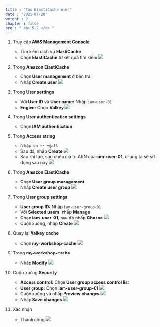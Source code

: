 ```yaml
---
title : "Tạo ElastiCache user"
date : "2025-07-28" 
weight : 2
chapter : false
pre : " <b> 5.2 </b> "
---
```


1. Truy cập **AWS Management Console**
    - Tìm kiếm dịch vụ **ElastiCache**
    - Chọn **ElastiCache** từ kết quả tìm kiếm
    ![](/images/5.ElastiCache/1.png)

2. Trong **Amazon ElastiCache**
    - Chọn **User management** ở bên trái
    - Nhấp **Create user** 
    ![](/images/5.ElastiCache/21.png)

3. Trong **User settings**
    - Với **User ID** và **User name:** Nhập `iam-user-01`
    - **Engine:** Chọn **Valkey**
    ![](/images/5.ElastiCache/22.png)

4. Trong **User authentication settings**
    - Chọn **IAM authentication**
5. Trong **Access string**
    - Nhập: `on ~* +@all`
    - Sau đó, nhấp **Create**
    ![](/images/5.ElastiCache/23.png)
    - Sau khi tạo, sao chép giá trị ARN của **iam-user-01**, chúng ta sẽ sử dụng sau này
    ![](/images/5.ElastiCache/33.png)

6. Trong **Amazon ElastiCache**
    - Chọn **User group management**
    - Nhấp **Create user group**
    ![](/images/5.ElastiCache/24.png)

7. Trong **User group settings**
    - **User group ID:** Nhập `iam-user-group-01`
    - Với **Selected users**, nhấp **Manage**
    - Chọn **iam-user-01**, sau đó nhấp **Choose**
    ![](/images/5.ElastiCache/25.png)
    - Cuộn xuống, nhấp **Create**
    ![](/images/5.ElastiCache/26.png)

8. Quay lại **Valkey cache**
    - Chọn **my-workshop-cache**
    ![](/images/5.ElastiCache/27.png)

9. Trong **my-workshop-cache**
    - Nhấp **Modify**
    ![](/images/5.ElastiCache/28.png)

10. Cuộn xuống **Security**
    - **Access control:** Chọn **User group access control list**
    - **User group:** Chọn **iam-user-group-01**
    ![](/images/5.ElastiCache/29.png)
    - Cuộn xuống và nhấp **Preview changes**
    ![](/images/5.ElastiCache/30.png)
    - Nhấp **Save changes**
    ![](/images/5.ElastiCache/31.png)

11. Xác nhận
    - Thành công
    ![](/images/5.ElastiCache/32.png)